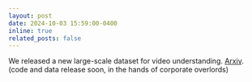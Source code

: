 ```yaml
---
layout: post
date: 2024-10-03 15:59:00-0400
inline: true
related_posts: false
---
```


We released a new large-scale dataset for video understanding. [Arxiv](https://arxiv.org/abs/2410.02921). (code and data release soon, in the hands of corporate overlords)
